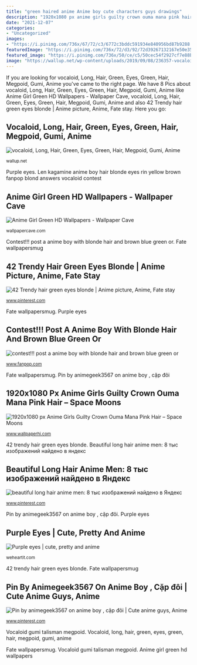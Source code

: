```yaml
---
title: "green haired anime Anime boy cute characters guys drawings"
description: "1920x1080 px anime girls guilty crown ouma mana pink hair – space moons"
date: "2021-12-07"
categories:
- "Uncategorized"
images:
- "https://i.pinimg.com/736x/67/72/c3/6772c3bddc591934e840956bd87b9288.jpg"
featuredImage: "https://i.pinimg.com/736x/72/d3/92/72d39267132167e50e3574dc23a909a4.jpg"
featured_image: "https://i.pinimg.com/736x/50/ce/c5/50cec54f2927cf7e88bfd8cc7bd759d2.jpg"
image: "https://wallup.net/wp-content/uploads/2019/09/08/236357-vocaloid-long-hair-green-eyes-green-hair-megpoid-gumi-anime-girls-colors-jewels-talisman.jpg"
---
```


If you are looking for vocaloid, Long, Hair, Green, Eyes, Green, Hair, Megpoid, Gumi, Anime you've came to the right page. We have 8 Pics about vocaloid, Long, Hair, Green, Eyes, Green, Hair, Megpoid, Gumi, Anime like Anime Girl Green HD Wallpapers - Wallpaper Cave, vocaloid, Long, Hair, Green, Eyes, Green, Hair, Megpoid, Gumi, Anime and also 42 Trendy hair green eyes blonde | Anime picture, Anime, Fate stay. Here you go:

## Vocaloid, Long, Hair, Green, Eyes, Green, Hair, Megpoid, Gumi, Anime

![vocaloid, Long, Hair, Green, Eyes, Green, Hair, Megpoid, Gumi, Anime](https://wallup.net/wp-content/uploads/2019/09/08/236357-vocaloid-long-hair-green-eyes-green-hair-megpoid-gumi-anime-girls-colors-jewels-talisman.jpg "42 trendy hair green eyes blonde")

<small>wallup.net</small>

Purple eyes. Len kagamine anime boy hair blonde eyes rin yellow brown fanpop blond answers vocaloid contest

## Anime Girl Green HD Wallpapers - Wallpaper Cave

![Anime Girl Green HD Wallpapers - Wallpaper Cave](https://wallpapercave.com/wp/wp6188049.jpg "42 trendy hair green eyes blonde")

<small>wallpapercave.com</small>

Contest!!! post a anime boy with blonde hair and brown blue green or. Fate wallpapersmug

## 42 Trendy Hair Green Eyes Blonde | Anime Picture, Anime, Fate Stay

![42 Trendy hair green eyes blonde | Anime picture, Anime, Fate stay](https://i.pinimg.com/736x/72/d3/92/72d39267132167e50e3574dc23a909a4.jpg "Anime boy cute characters guys drawings")

<small>www.pinterest.com</small>

Fate wallpapersmug. Purple eyes

## Contest!!! Post A Anime Boy With Blonde Hair And Brown Blue Green Or

![contest!!! post a anime boy with blonde hair and brown blue green or](http://images4.fanpop.com/image/answers/2024000/2024438_1317111400123.5res_208_300.jpg "Len kagamine anime boy hair blonde eyes rin yellow brown fanpop blond answers vocaloid contest")

<small>www.fanpop.com</small>

Fate wallpapersmug. Pin by animegeek3567 on anime boy , cặp đôi

## 1920x1080 Px Anime Girls Guilty Crown Ouma Mana Pink Hair – Space Moons

![1920x1080 px Anime Girls Guilty Crown Ouma Mana Pink Hair – Space Moons](http://www.wallpaperhi.com/thumbnails/detail/20181213/5c11c1f0b6fc4.jpg "Pink hair anime space crown mana ouma moons guilty px wallpapers updated views category")

<small>www.wallpaperhi.com</small>

42 trendy hair green eyes blonde. Beautiful long hair anime men: 8 тыс изображений найдено в яндекс

## Beautiful Long Hair Anime Men: 8 тыс изображений найдено в Яндекс

![beautiful long hair anime men: 8 тыс изображений найдено в Яндекс](https://i.pinimg.com/736x/67/72/c3/6772c3bddc591934e840956bd87b9288.jpg "42 trendy hair green eyes blonde")

<small>www.pinterest.com</small>

Pin by animegeek3567 on anime boy , cặp đôi. Purple eyes

## Purple Eyes | Cute, Pretty And Anime

![Purple eyes | cute, pretty and anime](http://data.whicdn.com/images/169340209/original.jpg "Purple eyes")

<small>weheartit.com</small>

42 trendy hair green eyes blonde. Fate wallpapersmug

## Pin By Animegeek3567 On Anime Boy , Cặp đôi | Cute Anime Guys, Anime

![Pin by animegeek3567 on anime boy , cặp đôi | Cute anime guys, Anime](https://i.pinimg.com/736x/50/ce/c5/50cec54f2927cf7e88bfd8cc7bd759d2.jpg "Len kagamine anime boy hair blonde eyes rin yellow brown fanpop blond answers vocaloid contest")

<small>www.pinterest.com</small>

Vocaloid gumi talisman megpoid. Vocaloid, long, hair, green, eyes, green, hair, megpoid, gumi, anime

Fate wallpapersmug. Vocaloid gumi talisman megpoid. Anime girl green hd wallpapers
